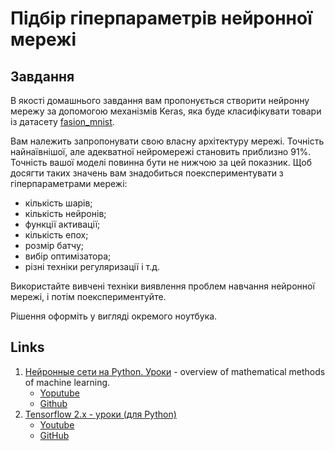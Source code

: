 # Підбір гіперпараметрів нейронної мережі

## Завдання

В якості домашнього завдання вам пропонується створити нейронну мережу за допомогою механізмів Keras, яка буде класифікувати товари із датасету [fasion_mnist](https://www.tensorflow.org/datasets/catalog/fashion_mnist?hl=ru).

Вам належить запропонувати свою власну архітектуру мережі. Точність найнаївнішої, але адекватної нейромережі становить приблизно 91%. Точність вашої моделі повинна бути не нижчою за цей показник. Щоб досягти таких значень вам знадобиться поекспериментувати з гіперпараметрами мережі:

- кількість шарів;
- кількість нейронів;
- функції активації;
- кількість епох;
- розмір батчу;
- вибір оптимізатора;
- різні техніки регуляризації і т.д.

Використайте вивчені техніки виявлення проблем навчання нейронної мережі, і потім поекспериментуйте.

Рішення оформіть у вигляді окремого ноутбука.

## Links

1. [Нейронные сети на Python. Уроки](https://proproprogs.ru/neural_network) - overview of mathematical methods of machine learning.
   - [Yoputube](https://www.youtube.com/playlist?list=PLA0M1Bcd0w8yv0XGiF1wjerjSZVSrYbjh) 
   - [Github](https://github.com/selfedu-rus/neural-network)
2. [Tensorflow 2.x - уроки (для Python)](https://proproprogs.ru/tensorflow)
   - [Youtube](https://www.youtube.com/playlist?list=PLA0M1Bcd0w8ynD1umfubKq1OBYRXhXkmH)
   - [GitHub](https://github.com/selfedu-rus/tensorflow)